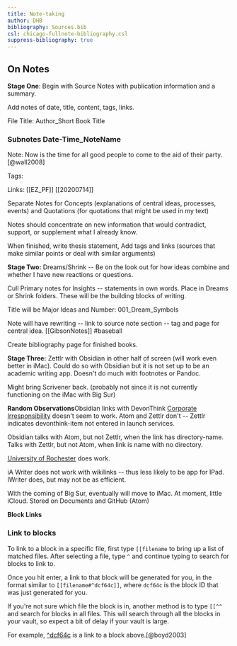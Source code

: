 ```yaml
---
title: Note-taking
author: DHB
bibliography: Sources.bib
csl: chicago-fullnote-bibliography.csl
suppress-bibliography: true
---
```


## On Notes

**Stage One**: Begin with Source Notes with publication information and a summary.

Add notes of date, title, content, tags, links.

File Title: Author_Short Book Title

### Subnotes Date-Time_NoteName

Note: Now is the time for all good people to come to the aid of their party.[@wall2008]

Tags:

Links: [[EZ_PF]] [[20200714]]

Separate Notes for Concepts (explanations of central ideas, processes, events) and Quotations (for quotations that might be used in my text)

Notes should concentrate on new information that would contradict, support, or supplement what I already know.

When finished, write thesis statement, Add tags and links (sources that make similar points or deal with similar arguments)

**Stage Two:** Dreams/Shrink -- Be on the look out for how ideas combine and whether I have new reactions or questions.

Cull Primary notes for Insights -- statements in own words. Place  in Dreams or Shrink folders. These will be the building blocks of writing.

Title will be Major Ideas and Number: 001_Dream_Symbols

Note will have rewriting -- link to source note section -- tag and page for central idea. [[GibsonNotes]] #baseball

Create bibliography page for finished books.

**Stage Three:** Zettlr with Obsidian in other half of screen (will work even better in iMac). Could do so with Obsidian but it is not set up to be an academic writing app. Doesn't do much with footnotes or Pandoc.

Might bring Scrivener back. (probably not since it is not currently functioning on the iMac with Big Sur)


**Random Observations**Obsidian links with DevonThink [Corporate Irresponsibility](x-devonthink-item://47B1D21F-B072-4016-9182-B5D26EAF878E)
 doesn't seem to work. Atom and Zettlr don't -- Zettlr indicates devonthink-item not entered in launch services.

 Obsidian talks with Atom, but not Zettlr, when the link has directory-name. Talks with Zettlr, but not Atom, when link is name with no directory.

 [University of Rochester](https://www.rochester.edu) does work.

 iA Writer does not work with wikilinks -- thus less likely to be app for IPad. IWriter does, but may not be as efficient.

 With the coming of Big Sur, eventually will move to iMac. At moment, little iCloud. Stored on Documents and GitHub (Atom)
 
 **Block Links**
 
 ### Link to blocks

To link to a block in a specific file, first type `[[filename` to bring up a list of matched files. After selecting a file, type `^` and continue typing to search for blocks to link to.

Once you hit enter, a link to that block will be generated for you, in the format similar to `[[filename#^dcf64c]]`, where `dcf64c` is the block ID that was just generated for you.

If you're not sure which file the block is in, another method is to type `[[^^` and search for blocks in all files. This will search through all the blocks in your vault, so expect a bit of delay if your vault is large.

For example, [^dcf64c](https://publish.obsidian.md/help/How+to/Link+to+blocks#^dcf64c) is a link to a block above.[@boyd2003]
